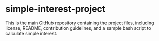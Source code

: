 # simple-interest-project
This is the main GitHub repository containing the project files, including license, README, contribution guidelines, and a sample bash script to calculate simple interest.
